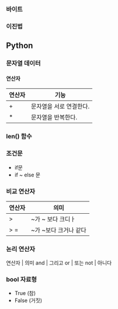 ### 바이트
### 이진법
## Python
### 문자열 데이터
#### 연산자
연산자 | 기능
------ | ----
\+ | 문자열을 서로 연결한다.
\* | 문자열을 반복한다.

### len() 함수
### 조건문
- if문
- if ~ else 문
### 비교 연산자
연산자 | 의미
------ | ----
\> | ~가 ~ 보다 크디ㅏ
\> = | ~가 ~보다 크거나 같다
### 논리 연산자
연산자 | 의미
and | 그리고
or | 또는
not | 아니다

### bool 자료형
- True (참)
- False (거짓)
